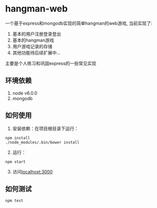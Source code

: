 # hangman-web

一个基于express和mongodb实现的简单hangman的web游戏, 当前实现了:

1. 基本的用户注册登录登出
2. 基本的hangman游戏
3. 用户游戏记录的存储
4. 其他功能待后续扩展中...

主要是个人练习和巩固express的一些常见实现

## 环境依赖

1. node v6.0.0
2. mongodb

## 如何使用

1. 安装依赖：在项目根目录下运行：
  ```
  npm install
  ./node_modules/.bin/bower install
  ```
2. 运行：
  ```
  npm start
  ```
3. 访问[localhost:3000](http://localhost:3000)

## 如何测试

  ```
  npm test
  ```
